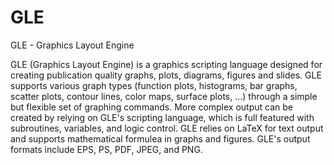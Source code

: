# GLE
GLE - Graphics Layout Engine

GLE (Graphics Layout Engine) is a graphics scripting language designed for creating publication quality graphs, plots, diagrams, figures and slides. GLE supports various graph types (function plots, histograms, bar graphs, scatter plots, contour lines, color maps, surface plots, ...) through a simple but flexible set of graphing commands. More complex output can be created by relying on GLE's scripting language, which is full featured with subroutines, variables, and logic control. GLE relies on LaTeX for text output and supports mathematical formulea in graphs and figures. GLE's output formats include EPS, PS, PDF, JPEG, and PNG.
